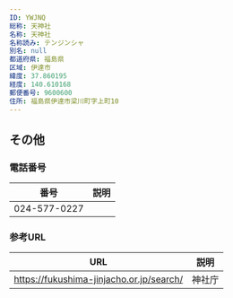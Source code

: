 ```yaml
---
ID: YWJNQ
総称: 天神社
名称: 天神社
名称読み: テンジンシャ
別名: null
都道府県: 福島県
区域: 伊達市
緯度: 37.860195
経度: 140.610168
郵便番号: 9600600
住所: 福島県伊達市梁川町字上町10
---
```


## その他

### 電話番号

| 番号         | 説明 |
| ------------ | ---- |
| 024-577-0227 |      |

### 参考URL

| URL                                      | 説明   |
| ---------------------------------------- | ------ |
| https://fukushima-jinjacho.or.jp/search/ | 神社庁 |

